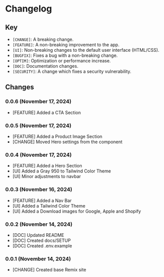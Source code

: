 # Changelog

## Key

* `[CHANGE]`: A breaking change. 
* `[FEATURE]`: A non-breaking improvement to the app. 
* `[UI]`: Non-breaking changes to the default user interface (HTML/CSS).
* `[BUGFIX]`: Fixes a bug with a non-breaking change.
* `[OPTIM]`: Optimization or performance increase.
* `[DOC]`: Documentation changes.
* `[SECURITY]`: A change which fixes a security vulnerability.


## Changes

### 0.0.6 (November 17, 2024)

* [FEATURE] Added a CTA Section

### 0.0.5 (November 17, 2024)

* [FEATURE] Added a Product Image Section
* [CHANGE] Moved Hero settings from the component 

### 0.0.4 (November 17, 2024)

* [FEATURE] Added a Hero Section
* [UI] Added a Gray 950 to Tailwind Color Theme
* [UI] Minor adjustments to navbar

### 0.0.3 (November 16, 2024)

* [FEATURE] Added a Nav Bar
* [UI] Added a Tailwind Color Theme
* [UI] Added a Download images for Google, Apple and Shopify

### 0.0.2 (November 14, 2024)

* [DOC] Updated README
* [DOC] Created docs/SETUP
* [DOC] Created .env.example

### 0.0.1 (November 14, 2024)

* [CHANGE] Created base Remix site